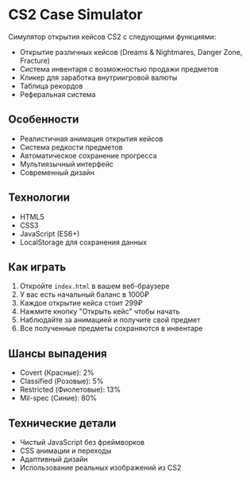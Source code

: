 # CS2 Case Simulator

Симулятор открытия кейсов CS2 с следующими функциями:

- Открытие различных кейсов (Dreams & Nightmares, Danger Zone, Fracture)
- Система инвентаря с возможностью продажи предметов
- Кликер для заработка внутриигровой валюты
- Таблица рекордов
- Реферальная система

## Особенности

- Реалистичная анимация открытия кейсов
- Система редкости предметов
- Автоматическое сохранение прогресса
- Мультиязычный интерфейс
- Современный дизайн

## Технологии

- HTML5
- CSS3
- JavaScript (ES6+)
- LocalStorage для сохранения данных

## Как играть

1. Откройте `index.html` в вашем веб-браузере
2. У вас есть начальный баланс в 1000₽
3. Каждое открытие кейса стоит 299₽
4. Нажмите кнопку "Открыть кейс" чтобы начать
5. Наблюдайте за анимацией и получите свой предмет
6. Все полученные предметы сохраняются в инвентаре

## Шансы выпадения

- Covert (Красные): 2%
- Classified (Розовые): 5%
- Restricted (Фиолетовые): 13%
- Mil-spec (Синие): 80%

## Технические детали

- Чистый JavaScript без фреймворков
- CSS анимации и переходы
- Адаптивный дизайн
- Использование реальных изображений из CS2 

